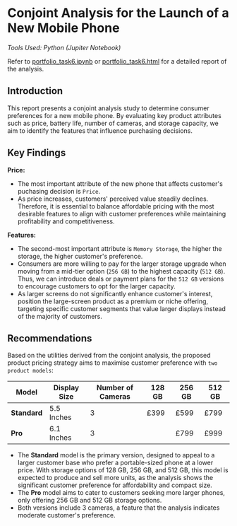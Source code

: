 # Conjoint Analysis for the Launch of a New Mobile Phone

*Tools Used: Python (Jupiter Notebook)*

Refer to [portfolio_task6.ipynb](./portfolio_task6.ipynb) or [portfolio_task6.html](./portfolio_task6.html) for a detailed report of the analysis.

## Introduction

This report presents a conjoint analysis study to determine consumer preferences for a new mobile phone. By evaluating key product attributes such as price, battery life, number of cameras, and storage capacity, we aim to identify the features that influence purchasing decisions. 

## Key Findings

**Price:**
- The most important attribute of the new phone that affects customer's puchasing decision is `Price`.
- As price increases, customers' perceived value steadily declines. Therefore, it is essential to balance affordable pricing with the most desirable features to align with customer preferences while maintaining profitability and competitiveness.

**Features:**
- The second-most important attribute is `Memory Storage`, the higher the storage, the higher customer's preference.
- Consumers are more willing to pay for the larger storage upgrade when moving from a mid-tier option (`256 GB`) to the highest capacity (`512 GB`). Thus, we can introduce deals or payment plans for the `512 GB` versions to encourage customers to opt for the larger capacity.
- As larger screens do not significantly enhance customer's interest, position the large-screen product as a premium or niche offering, targeting specific customer segments that value larger displays instead of the majority of customers.

## Recommendations

Based on the utilities derived from the conjoint analysis, the proposed product pricing strategy aims to maximise customer preference with `two product models`:

| Model         | Display Size | Number of Cameras | 128 GB  | 256 GB  | 512 GB  |
|---------------|-------------|------------------|---------|---------|---------|
| **Standard**   | 5.5 Inches  | 3                | £399    | £599    | £799    |
| **Pro**       | 6.1 Inches  | 3                |      | £799    | £999    |

- The **Standard** model is the primary version, designed to appeal to a larger customer base who prefer a portable-sized phone at a lower price. With storage options of 128 GB, 256 GB, and 512 GB, this model is expected to produce and sell more units, as the analysis shows the significant customer preference for affordability and compact size. 
- The **Pro** model aims to cater to customers seeking more larger phones, only offering 256 GB and 512 GB storage options. 
- Both versions include 3 cameras, a feature that the analysis indicates moderate customer's preference.
